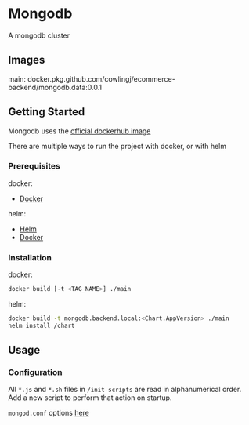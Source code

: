 # Mongodb

A mongodb cluster

## Images

main: docker.pkg.github.com/cowlingj/ecommerce-backend/mongodb.data:0.0.1

## Getting Started

Mongodb uses the [official dockerhub image](https://hub.docker.com/_/mongo)

There are multiple ways to run the project with docker, or with helm


### Prerequisites

docker:
- [Docker](https://www.docker.com/)

helm:
- [Helm](https://helm.sh)
- [Docker](https://www.docker.com/)

### Installation

docker:
```sh
docker build [-t <TAG_NAME>] ./main
```

helm:
```sh
docker build -t mongodb.backend.local:<Chart.AppVersion> ./main
helm install /chart
```

## Usage



### Configuration

All `*.js` and `*.sh` files in `/init-scripts` are read in alphanumerical order.
Add a new script to perform that action on startup.

`mongod.conf` options [here](https://docs.mongodb.com/manual/reference/configuration-options/)
